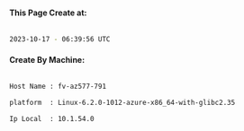 
   
#### This Page Create at:

```bash

2023-10-17 - 06:39:56 UTC

```

#### Create By Machine:

```bash

Host Name : fv-az577-791

platform  : Linux-6.2.0-1012-azure-x86_64-with-glibc2.35

Ip Local  : 10.1.54.0

```

